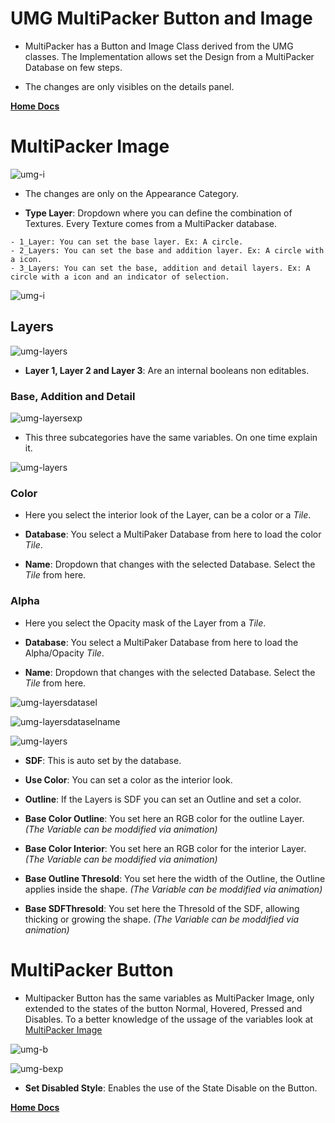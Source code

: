 # UMG MultiPacker Button and Image

- MultiPacker has a Button and Image Class derived from the UMG classes. The Implementation allows set the Design from a MultiPacker Database on few steps.

- The changes are only visibles on the details panel.

[**Home Docs**](https://cheke.github.io/MultiPacker)

# MultiPacker Image

![umg-i](/Images/umg-i.jpg)

- The changes are only on the Appearance Category.

- **Type Layer**: Dropdown where you can define the combination of Textures. Every Texture comes from a MultiPacker database.
```
- 1_Layer: You can set the base layer. Ex: A circle.
- 2_Layers: You can set the base and addition layer. Ex: A circle with a icon.
- 3_Layers: You can set the base, addition and detail layers. Ex: A circle with a icon and an indicator of selection.
```
![umg-i](/Images/umg-ie.jpg)

## Layers

![umg-layers](/Images/umg-layers.jpg)

- **Layer 1, Layer 2 and Layer 3**: Are an internal booleans non editables.

### Base, Addition and Detail

![umg-layersexp](/Images/umg-layersexp.jpg)

- This three subcategories have the same variables. On one time explain it. 

![umg-layers](/Images/umg-layersdataexp.jpg)

### Color

- Here you select the interior look of the Layer, can be a color or a *Tile*.

- **Database**: You select a MultiPaker Database from here to load the color *Tile*.

- **Name**: Dropdown that changes with the selected Database. Select the *Tile* from here.

### Alpha

- Here you select the Opacity mask of the Layer from a *Tile*.

- **Database**: You select a MultiPaker Database from here to load the Alpha/Opacity *Tile*.

- **Name**: Dropdown that changes with the selected Database. Select the *Tile* from here.

![umg-layersdatasel](/Images/umg-layersdatasel.jpg)

![umg-layersdataselname](/Images/umg-layersdataselname.jpg)

![umg-layers](/Images/umg-layersdataexp.jpg)

- **SDF**: This is auto set by the database.

- **Use Color**: You can set a color as the interior look.

- **Outline**: If the Layers is SDF you can set an Outline and set a color.

- **Base Color Outline**: You set here an RGB color for the outline Layer. *(The Variable can be moddified via animation)*

- **Base Color Interior**: You set here an RGB color for the interior Layer. *(The Variable can be moddified via animation)*

- **Base Outline Thresold**: You set here the width of the Outline, the Outline applies inside the shape. *(The Variable can be moddified via animation)*

- **Base SDFThresold**: You set here the Thresold of the SDF, allowing thicking or growing the shape. *(The Variable can be moddified via animation)*

# MultiPacker Button

- Multipacker Button has the same variables as MultiPacker Image, only extended to the states of the button Normal, Hovered, Pressed and Disables. To a better knowledge of the ussage of the variables look at [MultiPacker Image](https://cheke.github.io/Doc/Umg.md#multipacker-image)

![umg-b](/Images/umg-b.jpg)

![umg-bexp](/Images/umg-bexp.jpg)

- **Set Disabled Style**: Enables the use of the State Disable on the Button.

[**Home Docs**](https://cheke.github.io/MultiPacker)
